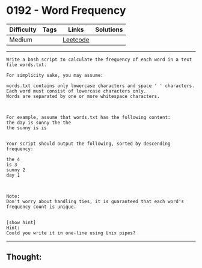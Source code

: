 # 0192 - Word Frequency

Difficulty  | Tags | Links | Solutions
----------- | ---- | ----- | -----
Medium |  | [Leetcode](https://leetcode.com/problems/word-frequency/description/) |


-----------

```
Write a bash script to calculate the frequency of each word in a text file words.txt.

For simplicity sake, you may assume:

words.txt contains only lowercase characters and space ' ' characters.
Each word must consist of lowercase characters only.
Words are separated by one or more whitespace characters.



For example, assume that words.txt has the following content:
the day is sunny the the
the sunny is is


Your script should output the following, sorted by descending frequency:

the 4
is 3
sunny 2
day 1



Note:
Don't worry about handling ties, it is guaranteed that each word's frequency count is unique.


[show hint]
Hint:
Could you write it in one-line using Unix pipes?
```

-----------

## Thought:
